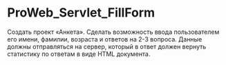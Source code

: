 # ProWeb_Servlet_FillForm

Создать проект «Анкета». Сделать возможность
ввода пользователем его имени, фамилии,
возраста и ответов на 2-3 вопроса. Данные
должны отправляться на сервер, который в ответ
должен вернуть статистику по ответам в виде
HTML документа.
